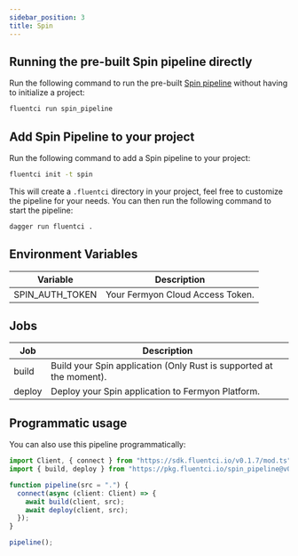 ```yaml
---
sidebar_position: 3
title: Spin
---
```



## Running the pre-built Spin pipeline directly

Run the following command to run the pre-built [Spin pipeline](https://github.com/fluent-ci-templates/spin-pipeline) without having to initialize a project:

```bash
fluentci run spin_pipeline
```

## Add Spin Pipeline to your project

Run the following command to add a Spin pipeline to your project:

```bash
fluentci init -t spin
```

This will create a `.fluentci` directory in your project, feel free to customize the pipeline for your needs.
You can then run the following command to start the pipeline:

```bash
dagger run fluentci .
```

## Environment Variables

| Variable        | Description                      |
|-----------------|----------------------------------|
| SPIN_AUTH_TOKEN | Your Fermyon Cloud Access Token. |


## Jobs

| Job     | Description                                                         |
|---------|---------------------------------------------------------------------|
| build   | Build your Spin application (Only Rust is supported at the moment). |
| deploy  | Deploy your Spin application to Fermyon Platform.                   |

## Programmatic usage

You can also use this pipeline programmatically:

```typescript
import Client, { connect } from "https://sdk.fluentci.io/v0.1.7/mod.ts";
import { build, deploy } from "https://pkg.fluentci.io/spin_pipeline@v0.5.0/mod.ts";

function pipeline(src = ".") {
  connect(async (client: Client) => {
    await build(client, src);
    await deploy(client, src);
  });
}

pipeline();
```